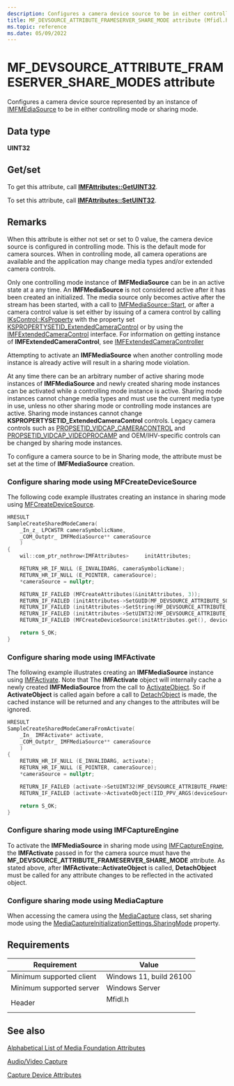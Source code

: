 ```yaml
---
description: Configures a camera device source to be in either controlling mode or sharing mode.
title: MF_DEVSOURCE_ATTRIBUTE_FRAMESERVER_SHARE_MODE attribute (Mfidl.h)
ms.topic: reference
ms.date: 05/09/2022
---
```


# MF\_DEVSOURCE\_ATTRIBUTE\_FRAMESERVER\_SHARE\_MODES attribute

Configures a camera device source represented by an instance of [IMFMEdiaSource](/windows/win32/api/mfidl/nn-mfidl-imfmediasource) to be in either controlling mode or sharing mode.

## Data type

**UINT32**

## Get/set

To get this attribute, call [**IMFAttributes::GetUINT32**](/windows/desktop/api/mfobjects/nf-mfobjects-imfattributes-getuint32).

To set this attribute, call [**IMFAttributes::SetUINT32**](/windows/desktop/api/mfobjects/nf-mfobjects-imfattributes-setuint32).

## Remarks

When this attribute is either not set or set to 0 value, the camera device source is configured in controlling mode.  This is the default mode for camera sources.  When in controlling mode, all camera operations are available and the application may change media types and/or extended camera controls.

Only one controlling mode instance of **IMFMediaSource** can be in an active state at a any time. An **IMFMediaSource** is not considered active after it has been created an initialized. The media source only becomes active after the stream has been started, with a call to [IMFMediaSource::Start](/windows/win32/api/mfidl/nf-mfidl-imfmediasource-start), or after a camera control value is set either by issuing of a camera control by calling [IKsControl::KsProperty](/windows-hardware/drivers/ddi/ksproxy/nf-ksproxy-ikscontrol-ksproperty) with the property set [KSPROPERTYSETID_ExtendedCameraControl](/windows-hardware/drivers/stream/kspropertysetid-extendedcameracontrol) or by using the [IMFExtendedCameraControl](/windows/win32/api/mfidl/nn-mfidl-imfextendedcameracontrol) interface. For information on getting instance of **IMFExtendedCameraControl**, see [IMFExtendedCameraController](/windows/win32/api/mfidl/nn-mfidl-imfextendedcameracontroller)

Attempting to activate an **IMFMediaSource** when another controlling mode instance is already active will result in a sharing mode violation.

At any time there can be an arbitrary number of active sharing mode instances of **IMFMediaSource** and newly created sharing mode instances can be activated while a controlling mode instance is active. Sharing mode instances cannot change media types and must use the current media type in use, unless no other sharing mode or controlling mode instances are active. Sharing mode instances cannot change **KSPROPERTYSETID_ExtendedCameraControl** controls.  Legacy camera controls such as [PROPSETID_VIDCAP_CAMERACONTROL](/windows-hardware/drivers/stream/propsetid-vidcap-cameracontrol) and [PROPSETID_VIDCAP_VIDEOPROCAMP](/windows-hardware/drivers/stream/propsetid-vidcap-videoprocamp) and OEM/IHV-specific controls can be changed by sharing mode instances.

To configure a camera source to be in Sharing mode, the attribute must be set at the time of **IMFMediaSource** creation. 

### Configure sharing mode using MFCreateDeviceSource

The following code example illustrates creating an instance in sharing mode using [MFCreateDeviceSource](/windows/win32/api/mfidl/nf-mfidl-mfcreatedevicesource).

```cpp
HRESULT
SampleCreateSharedModeCamera(
    _In_z_ LPCWSTR cameraSymbolicName,
    _COM_Outptr_ IMFMediaSource** cameraSource
    )
{
    wil::com_ptr_nothrow<IMFAttributes>     initAttributes;

    RETURN_HR_IF_NULL (E_INVALIDARG, cameraSymbolicName);
    RETURN_HR_IF_NULL (E_POINTER, cameraSource);
    *cameraSource = nullptr;

    RETURN_IF_FAILED (MFCreateAttributes(&initAttributes, 3));
    RETURN_IF_FAILED (initAttributes->SetGUID(MF_DEVSOURCE_ATTRIBUTE_SOURCE_TYPE, MF_DEVSOURCE_ATTRIBUTE_SOURCE_TYPE_VIDCAP_GUID));
    RETURN_IF_FAILED (initAttributes->SetString(MF_DEVSOURCE_ATTRIBUTE_SOURCE_TYPE_VIDCAP_SYMBOLIC_LINK, cameraSymbolicName));
    RETURN_IF_FAILED (initAttributes->SetUINT32(MF_DEVSOURCE_ATTRIBUTE_FRAMESERVER_SHARE_MODE, 1));
    RETURN_IF_FAILED (MFCreateDeviceSource(initAttributes.get(), deviceSource));

    return S_OK;
}
```

### Configure sharing mode using IMFActivate

The following example illustrates creating an **IMFMediaSource** instance using [IMFActivate](/windows/win32/api/mfobjects/nn-mfobjects-imfactivate). Note that The **IMFActivate** object will internally cache a newly created **IMFMediaSource** from the call to [ActivateObject](/windows/win32/api/mfobjects/nf-mfobjects-imfactivate-activateobject).  So if **ActivateObject** is called again before a call to [DetachObject](/windows/win32/api/mfobjects/nf-mfobjects-imfactivate-detachobject) is made, the cached instance will be returned and any changes to the attributes will be ignored.

```cpp
HRESULT
SampleCreateSharedModeCameraFromActivate(
    _In_ IMFActivate* activate,
    _COM_Outptr_ IMFMediaSource** cameraSource
    )
{
    RETURN_HR_IF_NULL (E_INVALIDARG, activate);
    RETURN_HR_IF_NULL (E_POINTER, cameraSource);
    *cameraSource = nullptr;

    RETURN_IF_FAILED (activate->SetUINT32(MF_DEVSOURCE_ATTRIBUTE_FRAMESERVER_SHARE_MODE, 1));
    RETURN_IF_FAILED (activate->ActivateObject(IID_PPV_ARGS(deviceSource)));

    return S_OK;
}
```

### Configure sharing mode using IMFCaptureEngine

To activate the **IMFMediaSource** in sharing mode using [IMFCaptureEngine](/windows/win32/api/mfcaptureengine/nn-mfcaptureengine-imfcaptureengine), the **IMFActivate** passed in for the camera source must have the **MF_DEVSOURCE_ATTRIBUTE_FRAMESERVER_SHARE_MODE** attribute. As stated above, after **IMFActivate::ActivateObject** is called, **DetachObject** must be called for any attribute changes to be reflected in the activated object.

### Configure sharing mode using MediaCapture

When accessing the camera using the [MediaCapture](/uwp/api/windows.media.capture.mediacapture) class, set sharing mode using the [MediaCaptureInitializationSettings.SharingMode](uwp/api/windows.media.capture.mediacaptureinitializationsettings.sharingmode) property.


## Requirements



| Requirement | Value |
|-------------------------------------|------------------------------------------------------------------------------------|
| Minimum supported client<br/> | Windows 11, build 26100<br/>                                         |
| Minimum supported server<br/> | Windows Server<br/>                            |
| Header<br/>                   | <dl> <dt>Mfidl.h</dt> </dl> |



## See also

<dl> <dt>

[Alphabetical List of Media Foundation Attributes](alphabetical-list-of-media-foundation-attributes.md)
</dt> <dt>

[Audio/Video Capture](audio-video-capture.md)
</dt> <dt>

[Capture Device Attributes](capture-device-attributes.md)
</dt> </dl>

 

 




